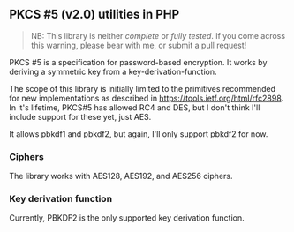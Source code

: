 ## PKCS #5 (v2.0) utilities in PHP

> NB: This library is neither *complete* or *fully tested*. If you
  come across this warning, please bear with me, or submit a pull request!

  PKCS #5 is a specification for password-based encryption. It works by
  deriving a symmetric key from a key-derivation-function.  
  
  The scope of this library is initially limited to the primitives recommended
  for new implementations as described in https://tools.ietf.org/html/rfc2898.
  In it's lifetime, PKCS#5 has allowed RC4 and DES, but I don't think I'll
  include support for these yet, just AES.
  
  It allows pbkdf1 and pbkdf2, but again, I'll only support pbkdf2 for now.
  
### Ciphers

 The library works with AES128, AES192, and AES256 ciphers. 
 
### Key derivation function
 Currently, PBKDF2 is the only supported key derivation function. 

 